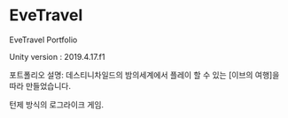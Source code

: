 # EveTravel
EveTravel Portfolio

Unity version : 2019.4.17.f1

포트폴리오 설명: 
데스티니차일드의 밤의세계에서 플레이 할 수 있는 [이브의 여행]을 따라 만들었습니다.

턴제 방식의 로그라이크 게임.
